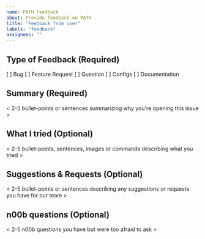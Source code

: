 ```yaml
---
name: PATH Feedback
about: Provide feedback on PATH
title: "Feedback from user"
labels: "feedback"
assignees: ""
---
```


## Type of Feedback (Required)

[ ] Bug
[ ] Feature Request
[ ] Question
[ ] Configs
[ ] Documentation

## Summary (Required)

< 2-5 bullet-points or sentences summarizing why you're opening this issue >

## What I tried (Optional)

< 2-5 bullet-points, sentences, images or commands describing what you tried >

## Suggestions & Requests (Optional)

< 2-5 bullet-points or sentences describing any suggestions or requests you have for our team >

## n00b questions (Optional)

< 2-5 n00b questions you have but were too afraid to ask >
